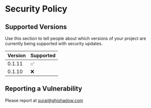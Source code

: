 # Security Policy

## Supported Versions

Use this section to tell people about which versions of your project are
currently being supported with security updates.

| Version | Supported          |
| ------- | ------------------ |
| 0.1.11   | :white_check_mark: |
| 0.1.10   | :x:                |

## Reporting a Vulnerability

Please report at suraj@ghishadow.com

